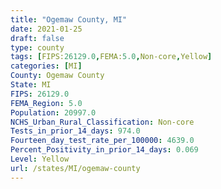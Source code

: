 ```yaml
---
title: "Ogemaw County, MI"
date: 2021-01-25
draft: false
type: county
tags: [FIPS:26129.0,FEMA:5.0,Non-core,Yellow]
categories: [MI]
County: Ogemaw County
State: MI
FIPS: 26129.0
FEMA_Region: 5.0
Population: 20997.0
NCHS_Urban_Rural_Classification: Non-core
Tests_in_prior_14_days: 974.0
Fourteen_day_test_rate_per_100000: 4639.0
Percent_Positivity_in_prior_14_days: 0.069
Level: Yellow
url: /states/MI/ogemaw-county
---
```



